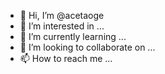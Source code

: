 - 👋 Hi, I’m @acetaoge
- 👀 I’m interested in ...
- 🌱 I’m currently learning ...
- 💞️ I’m looking to collaborate on ...
- 📫 How to reach me ...

<!---
acetaoge/acetaoge is a ✨ special ✨ repository because its `README.md` (this file) appears on your GitHub profile.
You can click the Preview link to take a look at your changes.
--->
